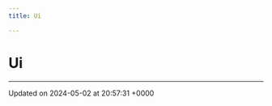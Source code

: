 ```yaml
---
title: Ui

---
```


# Ui








-------------------------------

Updated on 2024-05-02 at 20:57:31 +0000